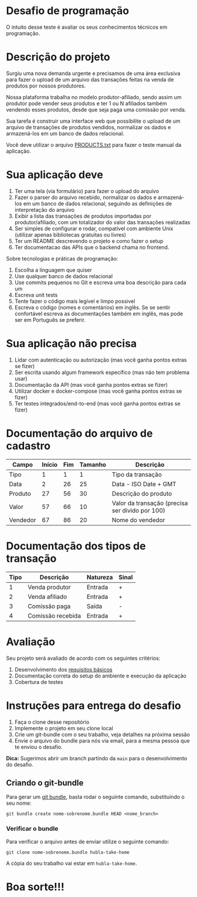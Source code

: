 # Desafio de programação

O intuito desse teste é avaliar os seus conhecimentos técnicos em programação.

# Descrição do projeto

Surgiu uma nova demanda urgente e precisamos de uma área exclusiva para fazer o upload de um arquivo das transações
feitas na venda de produtos por nossos produtores.

Nossa plataforma trabalha no modelo produtor-afiliado, sendo assim um produtor pode vender seus produtos e ter 1 ou N
afiliados também vendendo esses produtos, desde que seja paga uma comissão por venda.

Sua tarefa é construir uma interface web que possibilite o upload de um arquivo de transações de produtos vendidos,
normalizar os dados e armazená-los em um banco de dados relacional.

Você deve utilizar o arquivo [PRODUCTS.txt](PRODUCTS.txt) para fazer o teste manual da aplicação.

# Sua aplicação deve

1. Ter uma tela (via formulário) para fazer o upload do arquivo
2. Fazer o parser do arquivo recebido, normalizar os dados e armazená-los em um banco de dados relacional, seguindo as definições de interpretação do arquivo
3. Exibir a lista das transações de produtos importadas por produtor/afiliado, com um totalizador do valor das
   transações realizadas
4. Ser simples de configurar e rodar, compatível com ambiente Unix (utilizar apenas bibliotecas gratuitas ou livres)
5. Ter um README descrevendo o projeto e como fazer o setup
6. Ter documentacao das APIs que o backend chama no frontend.

Sobre tecnologias e práticas de programação:

1. Escolha a linguagem que quiser
2. Use qualquer banco de dados relacional
3. Use commits pequenos no Git e escreva uma boa descrição para cada um
4. Escreva unit tests
5. Tente fazer o código mais legível e limpo possivel
6. Escreva o código (nomes e comentários) em inglês. Se se sentir confortável escreva as documentações também em
   inglês, mas pode ser em Português se preferir.

# Sua aplicação não precisa

1. Lidar com autenticação ou autorização (mas você ganha pontos extras se fizer)
2. Ser escrita usando algum framework específico (mas não tem problema usar)
3. Documentação da API (mas você ganha pontos extras se fizer)
4. Utilizar docker e docker-compose (mas você ganha pontos extras se fizer)
5. Ter testes integrados/end-to-end (mas você ganha pontos extras se fizer)

# Documentação do arquivo de cadastro

| Campo    | Início | Fim | Tamanho | Descrição                                       |
| -------- | ------ | --- | ------- | ----------------------------------------------- |
| Tipo     | 1      | 1   | 1       | Tipo da transação                               |
| Data     | 2      | 26  | 25      | Data - ISO Date + GMT                           |
| Produto  | 27     | 56  | 30      | Descrição do produto                            |
| Valor    | 57     | 66  | 10      | Valor da transação (precisa ser divido por 100) |
| Vendedor | 67     | 86  | 20      | Nome do vendedor                                |

# Documentação dos tipos de transação

| Tipo | Descrição         | Natureza | Sinal |
| ---- | ----------------- | -------- | ----- |
| 1    | Venda produtor    | Entrada  | +     |
| 2    | Venda afiliado    | Entrada  | +     |
| 3    | Comissão paga     | Saída    | -     |
| 4    | Comissão recebida | Entrada  | +     |

# Avaliação

Seu projeto será avaliado de acordo com os seguintes critérios:

1. Desenvolvimento dos [requisitos básicos](#Sua-aplicação-deve)
2. Documentação correta do setup do ambiente e execução da aplicação
3. Cobertura de testes

# Instruções para entrega do desafio

1. Faça o clone desse repositório
2. Implemente o projeto em seu clone local
3. Crie um git-bundle com o seu trabalho, veja detalhes na próxima sessão
4. Envie o arquivo do bundle para nós via email, para a mesma pessoa que te enviou o desafio.

**Dica:** Sugerimos abrir um branch partindo da `main` para o desenvolvimento do desafio.

## Criando o git-bundle

Para gerar um [git bundle](https://git-scm.com/docs/git-bundle), basta rodar
o seguinte comando, substituindo o seu nome:

```
git bundle create nome-sobrenome.bundle HEAD <nome_branch>
```

### Verificar o bundle

Para verificar o arquivo antes de enviar utilize o seguinte comando:

```
git clone nome-sobrenome.bundle hubla-take-home
```

A cópia do seu trabalho vai estar em `hubla-take-home`.

# Boa sorte!!!
